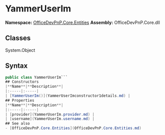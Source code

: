# YammerUserIm

**Namespace:** [OfficeDevPnP.Core.Entities](OfficeDevPnP.Core.Entities.md)
**Assembly:** OfficeDevPnP.Core.dll
## Classes
System.Object
## Syntax
```C#
public class YammerUserIm```
## Constructors
|**Name**|**Description**|
|:-----|:-----|
| [YammerUserIm()](YammerUserImconstructor1details.md) | 
## Properties
|**Name**|**Description**|
|:-----|:-----|
| [provider](YammerUserIm.provider.md) | 
| [username](YammerUserIm.username.md) | 
## See also
- [OfficeDevPnP.Core.Entities](OfficeDevPnP.Core.Entities.md)
